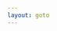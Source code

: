 ```yaml
---
layout: goto
---
```

<!-- Identify UA then redirect -->
<script>
    window.location.href = "{% link _posts/thunder9/2018-7-15-thunder9.md %}"
</script>